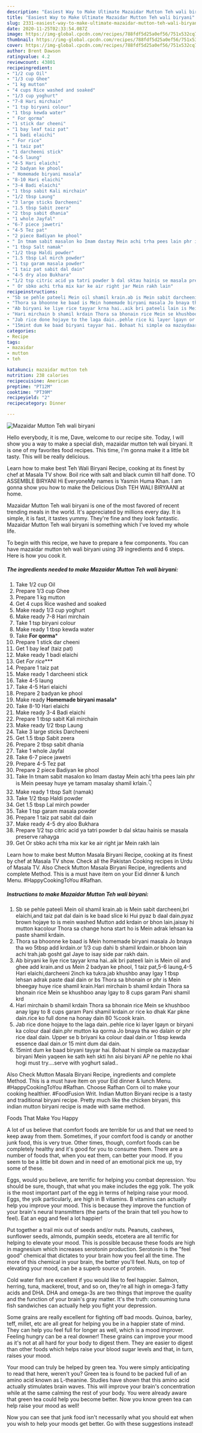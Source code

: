 ```yaml
---
description: "Easiest Way to Make Ultimate Mazaidar Mutton Teh wali biryani"
title: "Easiest Way to Make Ultimate Mazaidar Mutton Teh wali biryani"
slug: 2331-easiest-way-to-make-ultimate-mazaidar-mutton-teh-wali-biryani
date: 2020-11-25T02:33:54.087Z
image: https://img-global.cpcdn.com/recipes/788fdf5d25a0ef56/751x532cq70/mazaidar-mutton-teh-wali-biryani-recipe-main-photo.jpg
thumbnail: https://img-global.cpcdn.com/recipes/788fdf5d25a0ef56/751x532cq70/mazaidar-mutton-teh-wali-biryani-recipe-main-photo.jpg
cover: https://img-global.cpcdn.com/recipes/788fdf5d25a0ef56/751x532cq70/mazaidar-mutton-teh-wali-biryani-recipe-main-photo.jpg
author: Brent Dawson
ratingvalue: 4.2
reviewcount: 43801
recipeingredient:
- "1/2 cup Oil"
- "1/3 cup Ghee"
- "1 kg mutton"
- "4 cups Rice washed and soaked"
- "1/3 cup yoghurt"
- "7-8 Hari mirchain"
- "1 tsp biryani colour"
- "1 tbsp kewda water"
- " For qorma"
- "1 stick dar cheeni"
- "1 bay leaf taiz pat"
- "1 badi elaichi"
- " For rice"
- "1 taiz pat"
- "1 darcheeni stick"
- "4-5 laung"
- "4-5 Hari elaichi"
- "2 badyan ke phool"
- " Homemade biryani masala"
- "8-10 Hari elaichi"
- "3-4 Badi elaichi"
- "1 tbsp sabit Kali mirchain"
- "1/2 tbsp Laung"
- "3 large sticks Darcheeni"
- "1.5 tbsp Sabit zeera"
- "2 tbsp sabit dhania"
- "1 whole Jayfal"
- "6-7 piece jawetri"
- "4-5 Tez pat"
- "2 piece Badiyan ke phool"
- " In tmam sabit masalon ko Imam dastay Mein achi trha pees lain phr is Mein peesay huye ye tamam masalay shamil krlain"
- "1 tbsp Salt namak"
- "1/2 tbsp Haldi powder"
- "1.5 tbsp Lal mirch powder"
- "1 tsp garam masala powder"
- "1 taiz pat sabit dal dain"
- "4-5 dry aloo Bukhara"
- "1/2 tsp citric acid ya tatri powder b dal sktau hainis se masala preserve rahayga"
- " Or sbko achi trha mix kar ke air right jar Mein rakh lain"
recipeinstructions:
- "Sb se pehle pateeli Mein oil shamil krain.ab is Mein sabit darcheeni,bri elaichi,and taiz pat dal dain is ke baad slice ki Hui pyaz b daal dain.pyaz brown hojaye to is mein washed Mutton add krdain or bhon lain.jaisay hi mutton kacolour Thora sa change hona start ho is Mein adrak lehsan ka paste shamil krdain."
- "Thora sa bhoonne ke baad is Mein homemade biryani masala Jo bnaya tha wo 5tbsp add krdain.or 1/3 cup dahi b shamil krdain.or bhoon lain achi trah.jab gosht gal Jaye to isay side par rakh dain."
- "Ab biryani ke liye rice tayyar krna hai..aik bri pateeli lain is Mein oil and ghee add krain.and us Mein 2 badyan ke phool, 1 taiz pat,5-6 laung,4-5 Hari elaichi,darcheeni 2inch ka tukra.jab khushbo anay lgay 1 tbsp lehsan adrak paste daal dain or bs Thora sa bhonain or phr is Mein bheegay huye rice shamil krain.Hari mirchain b shamil krdain Thora sa bhonain rice Mein se khushboo anay lgay to 8 cups garam Pani shamil krd"
- "Hari mirchain b shamil krdain Thora sa bhonain rice Mein se khushboo anay lgay to 8 cups garam Pani shamil krdain.or rice ko dhak Kar pkne dain.rice ko full done na honay dain 80 %cook krain."
- "Jab rice done hojaye to the laga dain..pehle rice ki layer lgayn or biryani ka colour daal dain.phr mutton ka qorma Jo bnaya tha wo dalain or phr rice daal dain. Upper se b briyani ka colour daal dain.or 1 tbsp kewda essence daal dain.or 15 mint dum dai dain."
- "15mint dum ke baad biryani tayyar hai. Bohaat hi simple oa mazaydaar biryani Mein yaqeen ke sath keh skti hn aisi biryani AP ne pehle no khai hogi must try....serve with yoghurt salad.."
categories:
- Recipe
tags:
- mazaidar
- mutton
- teh

katakunci: mazaidar mutton teh 
nutrition: 238 calories
recipecuisine: American
preptime: "PT12M"
cooktime: "PT39M"
recipeyield: "2"
recipecategory: Dinner

---
```



![Mazaidar Mutton Teh wali biryani](https://img-global.cpcdn.com/recipes/788fdf5d25a0ef56/751x532cq70/mazaidar-mutton-teh-wali-biryani-recipe-main-photo.jpg)

Hello everybody, it is me, Dave, welcome to our recipe site. Today, I will show you a way to make a special dish, mazaidar mutton teh wali biryani. It is one of my favorites food recipes. This time, I'm gonna make it a little bit tasty. This will be really delicious.

Learn how to make best Teh Wali Biryani Recipe, cooking at its finest by chef at Masala TV show. Boil rice with salt and black cumin till half done. TO ASSEMBLE BIRYANI Hi EveryoneMy names is Yasmin Huma Khan. I am gonna show you how to make the Delicious Dish TEH WALI BIRYAANI at home.

Mazaidar Mutton Teh wali biryani is one of the most favored of recent trending meals in the world. It's appreciated by millions every day. It is simple, it is fast, it tastes yummy. They're fine and they look fantastic. Mazaidar Mutton Teh wali biryani is something which I've loved my whole life.


To begin with this recipe, we have to prepare a few components. You can have mazaidar mutton teh wali biryani using 39 ingredients and 6 steps. Here is how you cook it.

<!--inarticleads1-->

##### The ingredients needed to make Mazaidar Mutton Teh wali biryani:

1. Take 1/2 cup Oil
1. Prepare 1/3 cup Ghee
1. Prepare 1 kg mutton
1. Get 4 cups Rice washed and soaked
1. Make ready 1/3 cup yoghurt
1. Make ready 7-8 Hari mirchain
1. Take 1 tsp biryani colour
1. Make ready 1 tbsp kewda water
1. Take  **For qorma***
1. Prepare 1 stick dar cheeni
1. Get 1 bay leaf (taiz pat)
1. Make ready 1 badi elaichi
1. Get  *For rice****
1. Prepare 1 taiz pat
1. Make ready 1 darcheeni stick
1. Take 4-5 laung
1. Take 4-5 Hari elaichi
1. Prepare 2 badyan ke phool
1. Make ready  ****Homemade biryani masala*****
1. Take 8-10 Hari elaichi
1. Make ready 3-4 Badi elaichi
1. Prepare 1 tbsp sabit Kali mirchain
1. Make ready 1/2 tbsp Laung
1. Take 3 large sticks Darcheeni
1. Get 1.5 tbsp Sabit zeera
1. Prepare 2 tbsp sabit dhania
1. Take 1 whole Jayfal
1. Take 6-7 piece jawetri
1. Prepare 4-5 Tez pat
1. Prepare 2 piece Badiyan ke phool
1. Take  In tmam sabit masalon ko Imam dastay Mein achi trha pees lain phr is Mein peesay huye ye tamam masalay shamil krlain.👇
1. Make ready 1 tbsp Salt (namak)
1. Take 1/2 tbsp Haldi powder
1. Get 1.5 tbsp Lal mirch powder
1. Take 1 tsp garam masala powder
1. Prepare 1 taiz pat sabit dal dain
1. Make ready 4-5 dry aloo Bukhara
1. Prepare 1/2 tsp citric acid ya tatri powder b dal sktau hainis se masala preserve rahayga
1. Get  Or sbko achi trha mix kar ke air right jar Mein rakh lain


Learn how to make best Mutton Masala Biryani Recipe, cooking at its finest by chef at Masala TV show. Check all the Pakistan Cooking recipes in Urdu of Masala TV. Also Check Mutton Masala Biryani Recipe, ingredients and complete Method. This is a must have item on your Eid dinner &amp; lunch Menu. #HappyCookingToYou #Rafhan. 

<!--inarticleads2-->

##### Instructions to make Mazaidar Mutton Teh wali biryani:

1. Sb se pehle pateeli Mein oil shamil krain.ab is Mein sabit darcheeni,bri elaichi,and taiz pat dal dain is ke baad slice ki Hui pyaz b daal dain.pyaz brown hojaye to is mein washed Mutton add krdain or bhon lain.jaisay hi mutton kacolour Thora sa change hona start ho is Mein adrak lehsan ka paste shamil krdain.
1. Thora sa bhoonne ke baad is Mein homemade biryani masala Jo bnaya tha wo 5tbsp add krdain.or 1/3 cup dahi b shamil krdain.or bhoon lain achi trah.jab gosht gal Jaye to isay side par rakh dain.
1. Ab biryani ke liye rice tayyar krna hai..aik bri pateeli lain is Mein oil and ghee add krain.and us Mein 2 badyan ke phool, 1 taiz pat,5-6 laung,4-5 Hari elaichi,darcheeni 2inch ka tukra.jab khushbo anay lgay 1 tbsp lehsan adrak paste daal dain or bs Thora sa bhonain or phr is Mein bheegay huye rice shamil krain.Hari mirchain b shamil krdain Thora sa bhonain rice Mein se khushboo anay lgay to 8 cups garam Pani shamil krd
1. Hari mirchain b shamil krdain Thora sa bhonain rice Mein se khushboo anay lgay to 8 cups garam Pani shamil krdain.or rice ko dhak Kar pkne dain.rice ko full done na honay dain 80 %cook krain.
1. Jab rice done hojaye to the laga dain..pehle rice ki layer lgayn or biryani ka colour daal dain.phr mutton ka qorma Jo bnaya tha wo dalain or phr rice daal dain. Upper se b briyani ka colour daal dain.or 1 tbsp kewda essence daal dain.or 15 mint dum dai dain.
1. 15mint dum ke baad biryani tayyar hai. Bohaat hi simple oa mazaydaar biryani Mein yaqeen ke sath keh skti hn aisi biryani AP ne pehle no khai hogi must try....serve with yoghurt salad..


Also Check Mutton Masala Biryani Recipe, ingredients and complete Method. This is a must have item on your Eid dinner &amp; lunch Menu. #HappyCookingToYou #Rafhan. Choose Rafhan Corn oil to make your cooking healthier. #FoodFusion Writ. Indian Mutton Biryani recipe is a tasty and traditional biryani recipe. Pretty much like the chicken biryani, this indian mutton biryani recipe is made with same method. 

Foods That Make You Happy


A lot of us believe that comfort foods are terrible for us and that we need to keep away from them. Sometimes, if your comfort food is candy or another junk food, this is very true. Other times, though, comfort foods can be completely healthy and it's good for you to consume them. There are a number of foods that, when you eat them, can better your mood. If you seem to be a little bit down and in need of an emotional pick me up, try some of these.

Eggs, would you believe, are terrific for helping you combat depression. You should be sure, though, that what you make includes the egg yolk. The yolk is the most important part of the egg in terms of helping raise your mood. Eggs, the yolk particularly, are high in B vitamins. B vitamins can actually help you improve your mood. This is because they improve the function of your brain's neural transmitters (the parts of the brain that tell you how to feel). Eat an egg and feel a lot happier!

Put together a trail mix out of seeds and/or nuts. Peanuts, cashews, sunflower seeds, almonds, pumpkin seeds, etcetera are all terrific for helping to elevate your mood. This is possible because these foods are high in magnesium which increases serotonin production. Serotonin is the "feel good" chemical that dictates to your brain how you feel all the time. The more of this chemical in your brain, the better you'll feel. Nuts, on top of elevating your mood, can be a superb source of protein.

Cold water fish are excellent if you would like to feel happier. Salmon, herring, tuna, mackerel, trout, and so on, they're all high in omega-3 fatty acids and DHA. DHA and omega-3s are two things that improve the quality and the function of your brain's gray matter. It's the truth: consuming tuna fish sandwiches can actually help you fight your depression. 

Some grains are really excellent for fighting off bad moods. Quinoa, barley, teff, millet, etc are all great for helping you be in a happier state of mind. They can help you feel full for longer as well, which is a mood improver. Feeling hungry can be a real downer! These grains can improve your mood as it's not at all hard for your body to digest them. They are easier to digest than other foods which helps raise your blood sugar levels and that, in turn, raises your mood.

Your mood can truly be helped by green tea. You were simply anticipating to read that here, weren't you? Green tea is found to be packed full of an amino acid known as L-theanine. Studies have shown that this amino acid actually stimulates brain waves. This will improve your brain's concentration while at the same calming the rest of your body. You were already aware that green tea could help you become better. Now you know green tea can help raise your mood as well!

Now you can see that junk food isn't necessarily what you should eat when you wish to help your moods get better. Go  with  these suggestions  instead!

